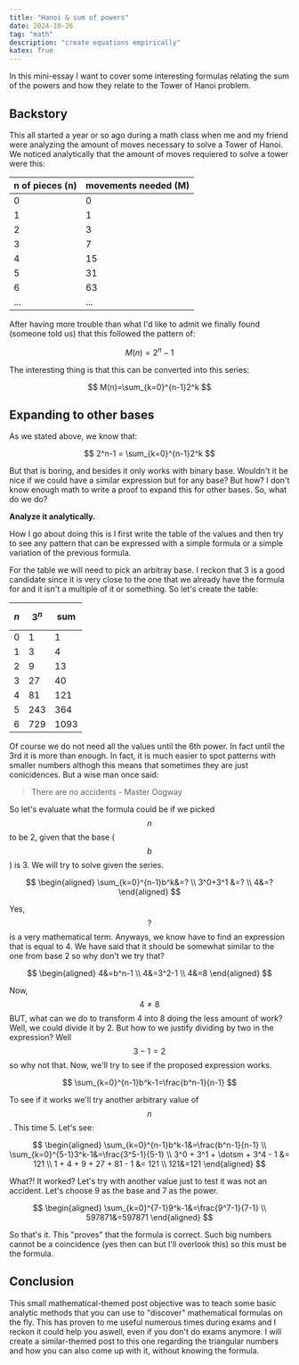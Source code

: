 ```yaml
---
title: "Hanoi & sum of powers"
date: 2024-10-26
tag: "math"
description: "create equations empirically"
katex: True
---
```


In this mini-essay I want to cover some interesting formulas relating the sum of the powers and how they relate to the Tower of Hanoi problem.

<!--more-->

## Backstory

This all started a year or so ago during a math class when me and my friend were analyzing the amount of moves necessary to solve a Tower of Hanoi. We noticed analytically that the amount of moves requiered to solve a tower were this:

| n of pieces (n) | movements needed (M) |
| --------------- | -------------------- |
| 0               | 0                    |
| 1               | 1                    |
| 2               | 3                    |
| 3               | 7                    |
| 4               | 15                   |
| 5               | 31                   |
| 6               | 63                   |
| ...             | ...                  |

After having more trouble than what I'd like to admit we finally found (someone told us) that this followed the pattern of:

$$
M(n) = 2^n-1
$$

The interesting thing is that this can be converted into this series:

$$
M(n)=\sum_{k=0}^{n-1}2^k
$$

## Expanding to other bases

As we stated above, we know that:

$$
2^n-1 = \sum_{k=0}^{n-1}2^k
$$

But that is boring, and besides it only works with binary base. Wouldn't it be nice if we could have a similar expression but for any base? But how? I don't know enough math to write a proof to expand this for other bases. So, what do we do?

**Analyze it analytically.**

How I go about doing this is I first write the table of the values and then try to see any pattern that can be expressed with a simple formula or a simple variation of the previous formula. 

For the table we will need to pick an arbitray base. I reckon that 3 is a good candidate since it is very close to the one that we already have the formula for and it isn't a multiple of it or something. So let's create the table:



| $$n$$ | $$3^n$$ | sum  |
| ----- | ------- | ---- |
| 0     | 1       | 1    |
| 1     | 3       | 4    |
| 2     | 9       | 13   |
| 3     | 27      | 40   |
| 4     | 81      | 121  |
| 5     | 243     | 364  |
| 6     | 729     | 1093 |

Of course we do not need all the values until the 6th power. In fact until the 3rd it is more than enough. In fact, it is much easier to spot patterns with smaller numbers althogh this means that sometimes they are just conicidences. But a wise man once said:

> There are no accidents - Master Oogway

So let's evaluate what the formula could be if we picked $$n$$ to be 2, given that the base ($$b$$) is 3. We will try to solve given the series.

$$
\begin{aligned}
   \sum_{k=0}^{n-1}b^k&=? \\
   3^0+3^1 &=? \\
   4&=?
\end{aligned}
$$

Yes, $$?$$ is a very mathematical term. Anyways, we know have to find an expression that is equal to 4. We have said that it should be somewhat similar to the one from base 2 so why don't we try that?

$$
\begin{aligned}
4&=b^n-1 \\
4&=3^2-1 \\
4&=8
\end{aligned}
$$

Now, $$4 \neq 8$$ BUT, what can we do to transform 4 into 8 doing the less amount of work? Well, we could divide it by 2. But how to we justify dividing by two in the expression? Well $$3-1=2$$ so why not that. Now, we'll try to see if the proposed expression works.

$$
\sum_{k=0}^{n-1}b^k-1=\frac{b^n-1}{n-1}
$$

To see if it works we'll try another arbitrary value of $$n$$. This time 5. Let's see:

$$
\begin{aligned}
\sum_{k=0}^{n-1}b^k-1&=\frac{b^n-1}{n-1} \\
\sum_{k=0}^{5-1}3^k-1&=\frac{3^5-1}{5-1} \\
3^0 + 3^1 + \dotsm + 3^4 - 1 &= 121 \\
1 + 4 + 9 + 27 + 81 - 1 &= 121 \\
121&=121
\end{aligned}
$$

What?! It worked? Let's try with another value just to test it was not an accident. Let's choose 9 as the base and 7 as the power.

$$
\begin{aligned}
\sum_{k=0}^{7-1}9^k-1&=\frac{9^7-1}{7-1} \\
597871&=597871
\end{aligned}
$$

So that's it. This "proves" that the formula is correct. Such big numbers cannot be a coincidence (yes then can but I'll overlook this) so this must be the formula. 

## Conclusion

This small mathematical-themed post objective was to teach some basic analytic methods that you can use to "discover" mathematical formulas on the fly. This has proven to me useful numerous times during exams and I reckon it could help you aswell, even if you don't do exams anymore. I will create a similar-themed post to this one regarding the triangular numbers and how you can also come up with it, without knowing the formula.